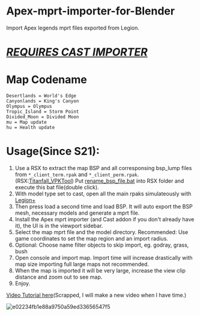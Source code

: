 # Apex-mprt-importer-for-Blender
Import Apex legends mprt files exported from Legion.  

# [*REQUIRES CAST IMPORTER*](https://github.com/dtzxporter/cast)

# Map Codename
```
Desertlands = World's Edge
Canyonlands = King's Canyon
Olympus = Olympus 
Tropic_Island = Storm Point
Divided_Moon = Divided Moon
mu = Map update
hu = Health update

```

# Usage(Since S21):
1. Use a RSX to extract the map BSP and all corresponsing bsp_lump files from `*_client_term.rpak` and `*_client_perm.rpak`. (RSX:[Titanfall_VPKTool](https://github.com/r-ex/rsx/releases))
   Put [rename_bsp_file.bat](https://github.com/YOROTSUKI/Apex-mprt-importer-for-Blender/blob/main/rename_bsp_file.bat) into RSX folder and execute this bat file(double click).
3. With model type set to cast, open all the main rpaks simulateously with [Legion+](https://github.com/r-ex/LegionPlus/releases/tag/nightly)
4. Then press load a second time and load BSP. It will auto export the BSP mesh, necessary models and generate a mprt file.
5. Install the Apex mprt importer (and Cast addon if you don't already have it), the UI is in the viewport sidebar.
6. Select the map mprt file and the model directory. Recommended: Use game coordinates to set the map region and an import radius.
7. Optional: Choose name filter objects to skip import, eg. godray, grass, bush
8. Open console and import map. Import time will increase drastically with map size importing full large maps not recommended.
9. When the map is imported it will be very large, increase the view clip distance and zoom out to see map.
10. Enjoy.

[Video Tutorial here](https://drive.google.com/file/d/1ApByE0p5MzVV95dUsQ0seciCA7Cl5WFZ/view?usp=sharing)(Scrapped, I will make a new video when I have time.)


![e02234fb1e88a9750a59ed33656547f5](https://user-images.githubusercontent.com/38115052/143941621-03ecee92-d015-4133-9c09-cf6014160c9c.png)
